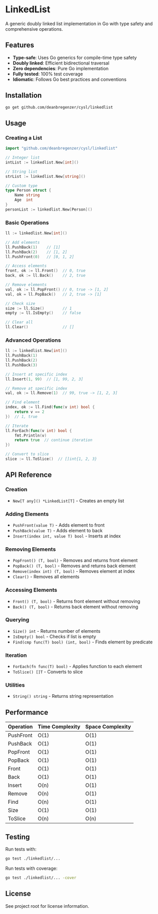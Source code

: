# LinkedList

A generic doubly linked list implementation in Go with type safety and comprehensive operations.

## Features

- **Type-safe**: Uses Go generics for compile-time type safety
- **Doubly linked**: Efficient bidirectional traversal
- **Zero dependencies**: Pure Go implementation
- **Fully tested**: 100% test coverage
- **Idiomatic**: Follows Go best practices and conventions

## Installation

```bash
go get github.com/deanbregenzer/cysl/linkedlist
```

## Usage

### Creating a List

```go
import "github.com/deanbregenzer/cysl/linkedlist"

// Integer list
intList := linkedlist.New[int]()

// String list
strList := linkedlist.New[string]()

// Custom type
type Person struct {
    Name string
    Age  int
}
personList := linkedlist.New[Person]()
```

### Basic Operations

```go
ll := linkedlist.New[int]()

// Add elements
ll.PushBack(1)    // [1]
ll.PushBack(2)    // [1, 2]
ll.PushFront(0)   // [0, 1, 2]

// Access elements
front, ok := ll.Front()  // 0, true
back, ok := ll.Back()    // 2, true

// Remove elements
val, ok := ll.PopFront() // 0, true -> [1, 2]
val, ok = ll.PopBack()   // 2, true -> [1]

// Check size
size := ll.Size()        // 1
empty := ll.IsEmpty()    // false

// Clear all
ll.Clear()               // []
```

### Advanced Operations

```go
ll := linkedlist.New[int]()
ll.PushBack(1)
ll.PushBack(2)
ll.PushBack(3)

// Insert at specific index
ll.Insert(1, 99)  // [1, 99, 2, 3]

// Remove at specific index
val, ok := ll.Remove(1)  // 99, true -> [1, 2, 3]

// Find element
index, ok := ll.Find(func(v int) bool {
    return v == 2
})  // 1, true

// Iterate
ll.ForEach(func(v int) bool {
    fmt.Println(v)
    return true  // continue iteration
})

// Convert to slice
slice := ll.ToSlice()  // []int{1, 2, 3}
```

## API Reference

### Creation

- `New[T any]() *LinkedList[T]` - Creates an empty list

### Adding Elements

- `PushFront(value T)` - Adds element to front
- `PushBack(value T)` - Adds element to back
- `Insert(index int, value T) bool` - Inserts at index

### Removing Elements

- `PopFront() (T, bool)` - Removes and returns front element
- `PopBack() (T, bool)` - Removes and returns back element
- `Remove(index int) (T, bool)` - Removes element at index
- `Clear()` - Removes all elements

### Accessing Elements

- `Front() (T, bool)` - Returns front element without removing
- `Back() (T, bool)` - Returns back element without removing

### Querying

- `Size() int` - Returns number of elements
- `IsEmpty() bool` - Checks if list is empty
- `Find(cmp func(T) bool) (int, bool)` - Finds element by predicate

### Iteration

- `ForEach(fn func(T) bool)` - Applies function to each element
- `ToSlice() []T` - Converts to slice

### Utilities

- `String() string` - Returns string representation

## Performance

| Operation | Time Complexity | Space Complexity |
|-----------|----------------|------------------|
| PushFront | O(1) | O(1) |
| PushBack | O(1) | O(1) |
| PopFront | O(1) | O(1) |
| PopBack | O(1) | O(1) |
| Front | O(1) | O(1) |
| Back | O(1) | O(1) |
| Insert | O(n) | O(1) |
| Remove | O(n) | O(1) |
| Find | O(n) | O(1) |
| Size | O(1) | O(1) |
| ToSlice | O(n) | O(n) |

## Testing

Run tests with:

```bash
go test ./linkedlist/...
```

Run tests with coverage:

```bash
go test ./linkedlist/... -cover
```

## License

See project root for license information.
